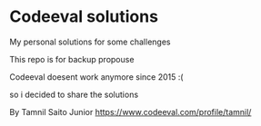 # Codeeval solutions
My personal solutions for some challenges

This repo is for backup propouse

Codeeval doesent work anymore since 2015 :(

so i decided to share the solutions

By Tamnil Saito Junior
https://www.codeeval.com/profile/tamnil/
